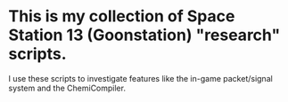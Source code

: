 # This is my collection of Space Station 13 (Goonstation) "research" scripts.
I use these scripts to investigate features like the in-game packet/signal system and the ChemiCompiler.
